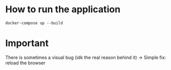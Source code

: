 How to run the application
===
``docker-compose up --build``

Important
===
There is sometimes a visual bug (idk the real reason behind it)
-> Simple fix: reload the browser